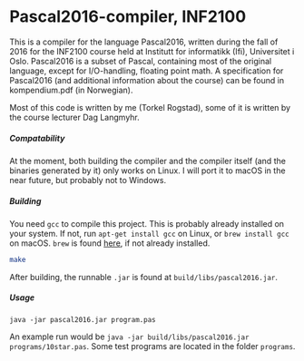 # Pascal2016-compiler, INF2100
This is a compiler for the language Pascal2016, written during the fall of 2016 for the INF2100 course held at Institutt for informatikk (Ifi), Universitet i Oslo. Pascal2016 is a subset of Pascal, containing most of the original language, except for I/O-handling, floating point math. A specification for Pascal2016 (and additional information about the course) can be found in kompendium.pdf (in Norwegian).

Most of this code is written by me (Torkel Rogstad), some of it is written by the course lecturer Dag Langmyhr.

##### Compatability
At the moment, both building the compiler and the compiler itself (and the binaries generated by it) only works on Linux. I will port it to macOS in the near future, but probably not to Windows.

##### Building
<!-- `gradle` is a build tool for Java applications. It is required for building the compiler. You can find it  [here](gradle.org). After building, the runnable `.jar` is found at `build/libs/pascal2016.jar` -->

You need `gcc` to compile this project. This is probably already installed on your system. If not, run `apt-get install gcc` on Linux, or `brew install gcc` on macOS. `brew` is found [here](brew.sh), if not already installed.
```bash
make
```
After building, the runnable `.jar` is found at `build/libs/pascal2016.jar`.
##### Usage
```
java -jar pascal2016.jar program.pas
```
An example run would be `java -jar build/libs/pascal2016.jar programs/10star.pas`. Some test programs are located in the folder `programs`.
